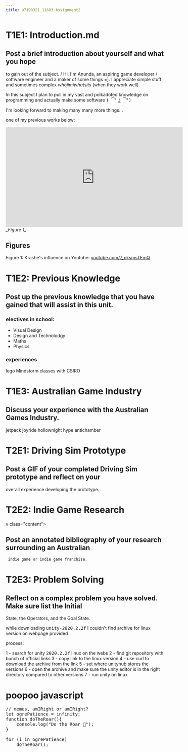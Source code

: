 ```yaml
---
title: u7198321_11683_Assignment2
---
```

# T1E1: Introduction.md
## Post a brief introduction about yourself and what you hope
to gain out of the subject.
/
Hi, I'm Anunda, an aspiring game developer / software engineer
and a maker of some things =]. I appreciate simple stuff and
sometimes complex _whojimiwhatsits_ (when they work well).

In this subject I plan to pull in my vast and polkadoted
knowledge on programming and actually make some software
<tt>( ͡° ͜ʖ ͡°)</tt>

I'm looking forward to making many many more things...

one of my previous works below:

<div class="video-container"><iframe width="560" height="315" src="https://www.youtube.com/embed/7_pksmsTEmQ" frameborder="0" allow="accelerometer; autoplay; clipboard-write; encrypted-media; gyroscope; picture-in-picture" allowfullscreen></iframe></div>
<i><div class="centered">_Figure 1_</div></i>

## Figures
Figure 1: Krashe's influence on Youtube: <a href="https://www.youtube.com/7_pksmsTEmQ">youtube.com/7_pksmsTEmQ</a>

# T1E2: Previous Knowledge
## Post up the previous knowledge that you have gained that will assist in this unit.
### electives in school:
- Visual Design
- Design and Technolodgy
- Maths
- Physics

### experiences
lego Mindstorm classes with CSIRO

# T1E3: Australian Game Industry
## Discuss your experience with the Australian Games Industry.

jetpack joyride
hollownight hype
antichamber

# T2E1: Driving Sim Prototype
## Post a GIF of your completed Driving Sim prototype and reflect on your
overall experience developing the prototype.

# T2E2: Indie Game Research

v class="content">

 ## Post an annotated bibliography of your research surrounding an Australian
     indie game or indie game franchise.

# T2E3: Problem Solving

## Reflect on a complex problem you have solved. Make sure list the Initial
State, the Operators, and the Goal State.

while downloading <tt>unity-2020.2.2f</tt> I couldn't find archive for linux version on
webpage provided

process:

1 - search for unity <tt>2020.2.2f</tt> linux on the webs
2 - find git repository with bunch of official links
3 - copy link to the linux version
4 - use curl to download the archive from the link
5 - set where unityhub stores the versions
6 - open the archive and make sure the unity editor is in the right directory
compared to other versions
7 - run unity on linux

# poopoo javascript
<pre>
// memes, amIRight or amIRight?
let ogrePatience = infinity;
function doTheRoar(){
    console.log("Do the Roar 🍭");
}

for (i in ogrePatience)
    doTheRoar();
</pre>
